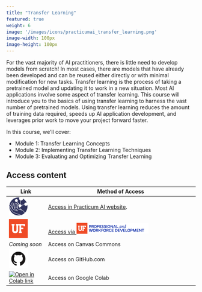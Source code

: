 ```yaml
---
title: "Transfer Learning"
featured: true
weight: 6
image: '/images/icons/practicumai_transfer_learning.png'
image-width: 100px
image-height: 100px
---
```


For the vast majority of AI practitioners, there is little need to develop models from scratch! In most cases, there are models that have already been developed and can be reused either directly or with minimal modification for new tasks. Transfer learning is the process of taking a pretrained model and updating it to work in a new situation. Most AI applications involve some aspect of transfer learning. This course will introduce you to the basics of using transfer learning to harness the vast number of pretrained models. Using transfer learning reduces the amount of training data required, speeds up AI application development, and leverages prior work to move your project forward faster.

In this course, we’ll cover:

* Module 1: Transfer Learning Concepts
* Module 2: Implementing Transfer Learning Techniques
* Module 3: Evaluating and Optimizing Transfer Learning

## Access content

Link | Method of Access
-----|-----------------
<a href="/tranfer_learning/README/"><img src='/images/logo/Practicum_globe.230px.png' width=50 alt='Practiucm AI Globe logo'></a> | <a href="/transfer_learning/README/">Access in Practicum AI website</a>.
<a href="https://reg.pwd.aa.ufl.edu/search/publicCourseSearchDetails.do?method=load&courseId=19428727&selectedProgramAreaId=1015758&selectedProgramStreamId=1016506&_gl=1*b9e32f*_ga*NjkwMTc0MTk0LjE3Mzc4NDg3NzQ.*_ga_QRS76RMM2T*czE3NTg2Njg1NTIkbzQkZzEkdDE3NTg2Njg2MjQkajYwJGwwJGgw*_gcl_au*MTM4MTQ1MTU4OC4xNzU4NjU1OTQz*_ga_P8DV6LYX8P*czE3NTg2Njg1NTIkbzQkZzEkdDE3NTg2Njg2MjQkajYwJGwwJGgxNTg0OTU3NzE1"><img src="/images/logo/UF.png" width=50></a> | <a href="https://reg.pwd.aa.ufl.edu/search/publicCourseSearchDetails.do?method=load&courseId=19428727&selectedProgramAreaId=1015758&selectedProgramStreamId=1016506&_gl=1*b9e32f*_ga*NjkwMTc0MTk0LjE3Mzc4NDg3NzQ.*_ga_QRS76RMM2T*czE3NTg2Njg1NTIkbzQkZzEkdDE3NTg2Njg2MjQkajYwJGwwJGgw*_gcl_au*MTM4MTQ1MTU4OC4xNzU4NjU1OTQz*_ga_P8DV6LYX8P*czE3NTg2Njg1NTIkbzQkZzEkdDE3NTg2Njg2MjQkajYwJGwwJGgxNTg0OTU3NzE1">Access via <img src="/images/logo/PWD-blue.png" alt="UF Professional and Workforce Development logo" width="50%"></a>
*Coming soon* | Access on Canvas Commons
<a href='https://github.com/PracticumAI/transfer_learning'><img src='/images/GitHub-Mark.png' alt='GitHub.com logo' width=50></a> | Access on GitHub.com
<a href='https://github.com/PracticumAI/transfer_learning'><img src='https://colab.research.google.com/assets/colab-badge.svg' alt='Open in Colab link'></a> | Access on Google Colab
